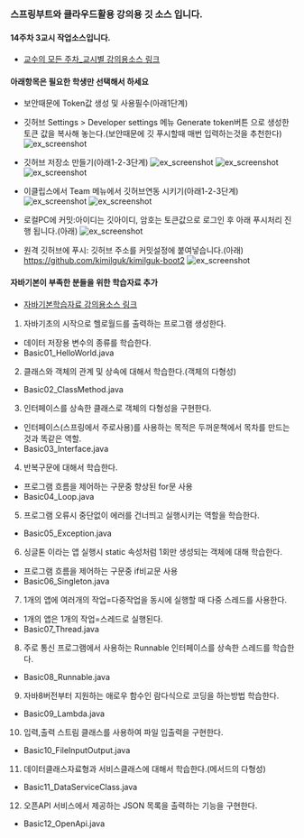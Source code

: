 ### 스프링부트와 클라우드활용 강의용 깃 소스 입니다.
#### 14주차 3교시 작업소스입니다.
- [교수의 모든 주차_교시별 강의용소스 링크](https://github.com/kimilguk/kimilguk-boot2/branches/all)

#### 아래항목은 필요한 학생만 선택해서 하세요
- 보안때문에 Token값 생성 및 사용필수(아래1단계)
- 깃허브 Settings > Developer settings 메뉴 Generate token버튼 으로 생성한 토큰 값을 복사해 놓는다.(보안때문에 깃 푸시할때 매번 입력하는것을 추천한다)
![ex_screenshot](./README/git07.jpg)

- 깃허브 저장소 만들기(아래1-2-3단계)
![ex_screenshot](./README/git00.jpg)
![ex_screenshot](./README/git01.jpg)
![ex_screenshot](./README/git02.jpg)
- 이클립스에서 Team 메뉴에서 깃허브연동 시키기(아래1-2-3단계)
![ex_screenshot](./README/git03.jpg)
![ex_screenshot](./README/git04.jpg)
- 로컬PC에 커밋:아이디는 깃아이디, 암호는 토큰값으로 로그인 후 아래 푸시처리 진행 됩니다.(아래)
![ex_screenshot](./README/git05.jpg)
- 원격 깃허브에 푸시: 깃허브 주소를 커밋설정에 붙여넣습니다.(아래)
 https://github.com/kimilguk/kimilguk-boot2
![ex_screenshot](./README/git06.jpg)

#### 자바기본이 부족한 분들을 위한 학습자료 추가
- [자바기본학습자료 강의용소스 링크](https://github.com/kimilguk/kimilguk-boot2/tree/boot14_03/src/test/java/basic)
01) 자바기초의 시작으로 헬로월드를 출력하는 프로그램 생성한다.
 * 데이터 저장용 변수의 종류를 학습한다. 
 * Basic01_HelloWorld.java
02) 클래스와 객체의 관계 및 상속에 대해서 학습한다.(객체의 다형성)
 * Basic02_ClassMethod.java
03) 인터페이스를 상속한 클래스로 객체의 다형성을 구현한다.
 * 인터페이스(스프링에서 주로사용)를 사용하는 목적은 두꺼운책에서 목차를 만드는 것과 똑같은 역할.
 * Basic03_Interface.java
04) 반복구문에 대해서 학습한다.
 * 프로그램 흐름을 제어하는 구문중 향상된 for문 사용
 * Basic04_Loop.java
05) 프로그램 오류시 중단없이 에러를 건너띄고 실행시키는 역할을 학습한다.
 * Basic05_Exception.java
06) 싱글톤 이라는 앱 실행시 static 속성처럼 1회만 생성되는 객체에 대해 학습한다.
 * 프로그램 흐름을 제어하는 구문중 if비교문 사용
 * Basic06_Singleton.java
07) 1개의 앱에 여러개의 작업=다중작업을 동시에 실행할 때 다중 스레드를 사용한다.
 * 1개의 앱은 1개의 작업=스레드로 실행된다.
 * Basic07_Thread.java
08) 주로 통신 프로그램에서 사용하는 Runnable 인터페이스를 상속한 스레드를 학습한다.
 * Basic08_Runnable.java
09) 자바8버전부터 지원하는 애로우 함수인 람다식으로 코딩을 하는방법 학습한다.
 * Basic09_Lambda.java
10) 입력,출력 스트림 클래스를 사용하여 파일 입출력을 구현한다.
 * Basic10_FileInputOutput.java
11) 데이터클래스자료형과 서비스클래스에 대해서 학습한다.(메서드의 다형성)
 * Basic11_DataServiceClass.java
12) 오픈API 서비스에서 제공하는 JSON 목록을 출력하는 기능을 구현한다.
 * Basic12_OpenApi.java